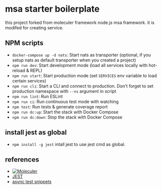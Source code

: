 

# msa starter boilerplate 

 this project forked from moleculer framework node.js msa framework. it is modifed for creating service.

## NPM scripts
- `docker-compose up -d nats`: Start nats as transporter (optional, if you setup nats as default transporter when you created a project)
- `npm run dev`: Start development mode (load all services locally with hot-reload & REPL)
- `npm run start`: Start production mode (set `SERVICES` env variable to load certain services)
- `npm run cli`: Start a CLI and connect to production. Don't forget to set production namespace with `--ns` argument in script
- `npm run lint`: Run ESLint
- `npm run ci`: Run continuous test mode with watching
- `npm test`: Run tests & generate coverage report
- `npm run dc:up`: Start the stack with Docker Compose
- `npm run dc:down`: Stop the stack with Docker Compose


## install jest as global

- `npm install -g jest` intall jest to use jest cmd as global.


## references
* [![Moleculer](https://badgen.net/badge/Powered%20by/Moleculer/0e83cd)](https://moleculer.services)
* [JEST](https://jestjs.io/)
* [async test snippets](https://jestjs.io/docs/en/asynchronous)
